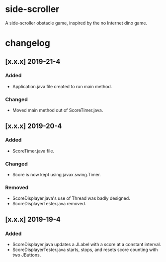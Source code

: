 # side-scroller
A side-scroller obstacle game, inspired by the no Internet dino game.

# changelog
## [x.x.x] 2019-21-4
### Added
- Application.java file created to run main method.

### Changed
- Moved main method out of ScoreTimer.java.

## [x.x.x] 2019-20-4
### Added
- ScoreTimer.java file.

### Changed
- Score is now kept using javax.swing.Timer.

### Removed
- ScoreDisplayer.java's use of Thread was badly designed.
- ScoreDisplayerTester.java removed.

## [x.x.x] 2019-19-4
### Added
- ScoreDisplayer.java updates a JLabel with a score at a constant interval.
- ScoreDisplayerTester.java starts, stops, and resets score counting with two JButtons.
